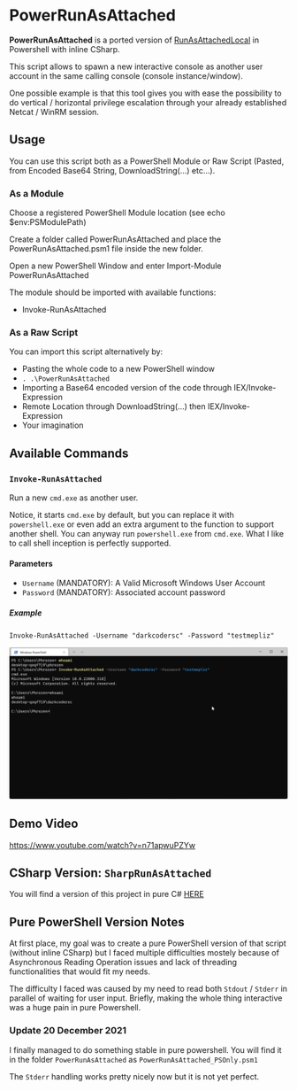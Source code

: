 # PowerRunAsAttached

**PowerRunAsAttached** is a ported version of [RunAsAttachedLocal](https://github.com/DarkCoderSc/run-as-attached-local) in Powershell with inline CSharp.

This script allows to spawn a new interactive console as another user account in the same calling console (console instance/window).

One possible example is that this tool gives you with ease the possibility to do vertical / horizontal privilege escalation through your already established Netcat / WinRM session.

## Usage

You can use this script both as a PowerShell Module or Raw Script (Pasted, from Encoded Base64 String, DownloadString(...) etc...).

### As a Module

Choose a registered PowerShell Module location (see echo $env:PSModulePath)

Create a folder called PowerRunAsAttached and place the PowerRunAsAttached.psm1 file inside the new folder.

Open a new PowerShell Window and enter Import-Module PowerRunAsAttached

The module should be imported with available functions:

* Invoke-RunAsAttached

### As a Raw Script

You can import this script alternatively by:

* Pasting the whole code to a new PowerShell window
* `. .\PowerRunAsAttached`
* Importing a Base64 encoded version of the code through IEX/Invoke-Expression
* Remote Location through DownloadString(...) then IEX/Invoke-Expression
* Your imagination

## Available Commands

### `Invoke-RunAsAttached`

Run a new `cmd.exe` as another user.

Notice, it starts `cmd.exe` by default, but you can replace it with `powershell.exe` or even add an extra argument to the function to support another shell. You can anyway run `powershell.exe` from `cmd.exe`. What I like to call shell inception is perfectly supported.

#### Parameters

* `Username` (MANDATORY): A Valid Microsoft Windows User Account
* `Password` (MANDATORY): Associated account password

##### Example

`Invoke-RunAsAttached -Username "darkcodersc" -Password "testmepliz"`

![Example](images/example.png)

## Demo Video

https://www.youtube.com/watch?v=n71apwuPZYw

## CSharp Version: `SharpRunAsAttached`

You will find a version of this project in pure C# [HERE](https://gist.github.com/DarkCoderSc/60a18484fbda7bbb2a1ec0f2b1d42cb7#file-sharprunasattached-cs)

## Pure PowerShell Version Notes

At first place, my goal was to create a pure PowerShell version of that script (without inline CSharp) but I faced multiple difficulties mostely because of Asynchronous Reading Operation issues and lack of threading functionalities that would fit my needs.

The difficulty I faced was caused by my need to read both `Stdout` / `Stderr` in parallel of waiting for user input. Briefly, making the whole thing interactive was a huge pain in pure Powershell.

### Update 20 December 2021

I finally managed to do something stable in pure powershell. You will find it in the folder `PowerRunAsAttached` as `PowerRunAsAttached_PSOnly.psm1`

The `Stderr` handling works pretty nicely now but it is not yet perfect.
